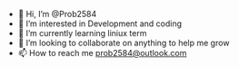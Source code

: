 - 👋 Hi, I’m @Prob2584
- 👀 I’m interested in Development and coding
- 🌱 I’m currently learning liniux term
- 💞️ I’m looking to collaborate on anything to help me grow
- 📫 How to reach me prob2584@outlook.com

<!---
Prob2584/Prob2584 is a ✨ special ✨ repository because its `README.md` (this file) appears on your GitHub profile.
You can click the Preview link to take a look at your changes.
--->
